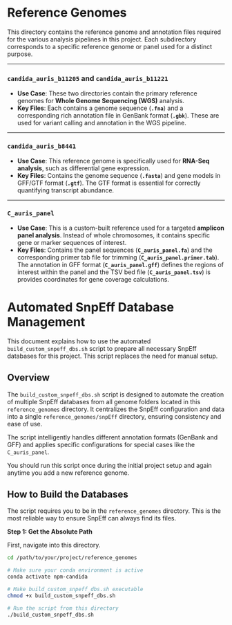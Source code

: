 # Reference Genomes

This directory contains the reference genome and annotation files required for the various analysis pipelines in this project. Each subdirectory corresponds to a specific reference genome or panel used for a distinct purpose.

---

### `candida_auris_b11205` and `candida_auris_b11221`

-   **Use Case**: These two directories contain the primary reference genomes for **Whole Genome Sequencing (WGS)** analysis.
-   **Key Files**: Each contains a genome sequence (**`.fna`**) and a corresponding rich annotation file in GenBank format (**`.gbk`**). These are used for variant calling and annotation in the WGS pipeline.

---

### `candida_auris_b8441`

-   **Use Case**: This reference genome is specifically used for **RNA-Seq analysis**, such as differential gene expression.
-   **Key Files**: Contains the genome sequence (**`.fasta`**) and gene models in GFF/GTF format (**`.gtf`**). The GTF format is essential for correctly quantifying transcript abundance.

---

### `C_auris_panel`

-   **Use Case**: This is a custom-built reference used for a targeted **amplicon panel analysis**. Instead of whole chromosomes, it contains specific gene or marker sequences of interest.
-   **Key Files**: Contains the panel sequences (**`C_auris_panel.fa`**) and the corresponding primer tab file for trimming (**`C_auris_panel.primer.tab`**). The annotation in GFF format (**`C_auris_panel.gff`**) defines the regions of interest within the panel and the TSV bed file (**`C_auris_panel.tsv`**) is provides coordinates for gene coverage calculations.


# Automated SnpEff Database Management

This document explains how to use the automated `build_custom_snpeff_dbs.sh` script to prepare all necessary SnpEff databases for this project. This script replaces the need for manual setup.

## Overview

The `build_custom_snpeff_dbs.sh` script is designed to automate the creation of multiple SnpEff databases from all genome folders located in this `reference_genomes` directory. It centralizes the SnpEff configuration and data into a single `reference_genomes/snpEff` directory, ensuring consistency and ease of use.

The script intelligently handles different annotation formats (GenBank and GFF) and applies specific configurations for special cases like the `C_auris_panel`.

You should run this script once during the initial project setup and again anytime you add a new reference genome.

## How to Build the Databases

The script requires you to be in the `reference_genomes` directory. This is the most reliable way to ensure SnpEff can always find its files.

**Step 1: Get the Absolute Path**

First, navigate into this directory.

```bash
cd /path/to/your/project/reference_genomes

# Make sure your conda environment is active
conda activate npm-candida

# Make build_custom_snpeff_dbs.sh executable
chmod +x build_custom_snpeff_dbs.sh

# Run the script from this directory
./build_custom_snpeff_dbs.sh
```





